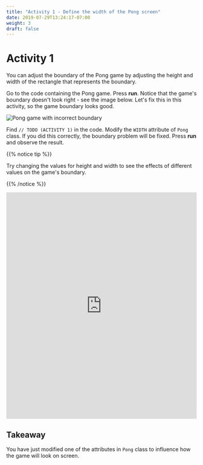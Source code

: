 ```yaml
---
title: "Activity 1 - Define the width of the Pong screen"
date: 2019-07-29T13:24:17-07:00
weight: 3
draft: false
---
```


# Activity 1
You can adjust the boundary of the Pong game by adjusting the height and width of the rectangle that represents the boundary. 

Go to the code containing the Pong game. Press **run**. Notice that the game's boundary doesn't look right - see the image below. Let's fix this in this activity, so the game boundary looks good.

![Pong game with incorrect boundary](../media/width-highlight.png)

Find `// TODO (ACTIVITY 1)` in the code. Modify the `WIDTH` attribute of `Pong` class. If you did this correctly, the boundary problem will be fixed. Press <b>run</b> and observe the result.

{{% notice tip %}}

Try changing the values for height and width to see the effects of different values on the game's boundary.

{{% /notice %}}
<iframe height="600px" width="100%" src="https://replit.com/@nuevofoundation/PongLessonStudent?lite=true" scrolling="no" frameborder="no" allowtransparency="true" allowfullscreen="true" sandbox="allow-forms allow-pointer-lock allow-popups allow-same-origin allow-scripts allow-modals"></iframe>

## Takeaway 
You have just modified one of the attributes in `Pong` class to influence how the game will look on screen. 
